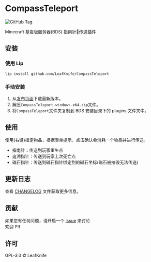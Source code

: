 # CompassTeleport

![GitHub Tag](https://img.shields.io/github/v/tag/LeafKnife/CompassTeleport?include_prereleases&style=for-the-badge)

<!-- ![GitHub License](https://img.shields.io/github/license/lwenk/Stats?style=for-the-badge) -->

Minecraft 基岩版服务器(BDS) 指南针🧭传送插件

## 安装

### 使用 Lip

```sh
lip install github.com/LeafKnife/CompassTeleport
```

### 手动安装

1. 从[发布页面](https://github.com/LeafKnife/CompassTeleport/releases)下载最新版本。
2. 解压`CompassTeleport-windows-x64.zip`文件。
3. 将`CompassTeleport`文件夹复制到 BDS 安装目录下的 plugins 文件夹中。

## 使用

使用(右键)指定物品，根据表单提示，点击确认会消耗一个物品并进行传送。

- 指南针：传送到玩家重生点
- 追溯指针：传送到玩家上次死亡点
- 磁石指针：传送到磁石指针绑定到的磁石坐标(磁石被摧毁无法传送)

## 更新日志

查看 [CHANGELOG](CHANGELOG.md) 文件获取更多信息。

## 贡献

如果您有任何问题，请开启一个 [issue](https://github.com/LeafKnife/CompassTeleport/issues) 来讨论  
欢迎 PR

## 许可

GPL-3.0 © LeafKnife

